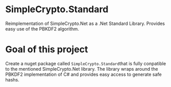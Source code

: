 # SimpleCrypto.Standard
Reimplementation of SimpleCrypto.Net as a .Net Standard Library. Provides easy use of the PBKDF2 algorithm.

# Goal of this project
Create a nuget package called `SimpleCrypto.Standard`that is fully conpatible to the mentioned SimpleCrypto.Net library. The library wraps around the PBKDF2 implementation of C# and provides easy access to generate safe hashs.
